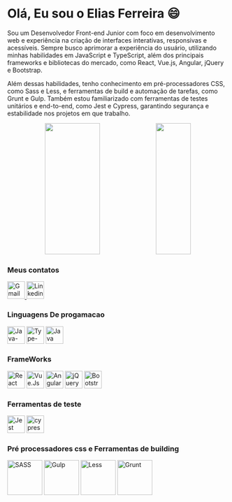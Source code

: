 # Olá, Eu sou o Elias Ferreira 😄

Sou um Desenvolvedor Front-end Junior com foco em desenvolvimento web e experiência na criação de interfaces interativas, responsivas e acessíveis. Sempre busco aprimorar a experiência do usuário, utilizando minhas habilidades em JavaScript e TypeScript, além dos principais frameworks e bibliotecas do mercado, como React, Vue.js, Angular, jQuery e Bootstrap.

Além dessas habilidades, tenho conhecimento em pré-processadores CSS, como Sass e Less, e ferramentas de build e automação de tarefas, como Grunt e Gulp. Também estou familiarizado com ferramentas de testes unitários e end-to-end, como Jest e Cypress, garantindo segurança e estabilidade nos projetos em que trabalho.

<div align="center">  
  <img width="50%" height="300x" src="https://github-readme-stats.vercel.app/api?username=Elias-Vasconcelos&show_icons=true&theme=dracula" /> 
  <img width="40%" height="300px" src="https://github-readme-stats.vercel.app/api/top-langs/?username=Elias-Vasconcelos&layout=compact&theme=dracula" />
</div>



<div align="center" >


<div align="start"  width="40%" >
  <h3> Meus contatos </h3>
  <a href="mailto:eliasferreiraoficial14@gmail.com" target="_blank" > <img height="40" src="https://img.shields.io/badge/Gmail-D14836?style=for-the-badge&logo=gmail&logoColor=white" alt="Gmail" /> </a>
  <a href="https://www.linkedin.com/in/elias-ferreira-4404b9224/" target="_blank" > <img height="40" src="https://img.shields.io/badge/LinkedIn-0077B5?style=for-the-badge&logo=linkedin&logoColor=white" alt="Linkedin" /> </a>
</div>

<div align="start" width="40%" >
  <h3> Linguagens De progamacao </h3>
  <img height="40" src="https://img.shields.io/badge/JavaScript-323330?style=for-the-badge&logo=javascript&logoColor=F7DF1E" alt="Java-script" />
  <img height="40" src="https://img.shields.io/badge/JavaScript-F7DF1E?style=for-the-badge&logo=javascript&logoColor=black" alt="Type-script" />
  <img height="40" src="https://img.shields.io/badge/Java-ED8B00?style=for-the-badge&logo=openjdk&logoColor=white" alt="Java" />
</div>

<div align="start" width="40%" >
   <h3> FrameWorks </h3>
  <img height="40" src="https://img.shields.io/badge/React-20232A?style=for-the-badge&logo=react&logoColor=61DAFB" alt="React" />
  <img height="40" src="https://img.shields.io/badge/Vue.js-35495E?style=for-the-badge&logo=vue.js&logoColor=4FC08D" alt="Vue.Js" />
  <img height="40" src="https://img.shields.io/badge/Angular-DD0031?style=for-the-badge&logo=angular&logoColor=white" alt="Angular" />
  <img height="40" src="https://img.shields.io/badge/jQuery-0769AD?style=for-the-badge&logo=jquery&logoColor=white" alt="jQuery" />
  <img height="40" src="https://img.shields.io/badge/Bootstrap-563D7C?style=for-the-badge&logo=bootstrap&logoColor=white" alt="Bootstrap" />
</div>

<div align="start" width="40%" >
   <h3> Ferramentas de teste </h3>
  <img height="40" src="https://img.shields.io/badge/Jest-323330?style=for-the-badge&logo=Jest&logoColor=white" alt="Jest" />
  <img height="40" src="https://buddy.works/blog/thumbnails/cypress-cover.png" alt="cypress" />
</div>

<div align="start" width="40%" >
   <h3> Pré processadores css e Ferramentas de building  </h3>
  <img height="80" src="https://icon.icepanel.io/Technology/svg/Sass.svg" alt="SASS" />
  <img height="80" src="https://icon.icepanel.io/Technology/svg/Gulp.js.svg" alt="Gulp" /> 
  <img height="80" src="https://icon.icepanel.io/Technology/svg/Less.js.svg" alt="Less" />  
  <img height="80" src="https://icon.icepanel.io/Technology/svg/Grunt.js.svg" alt="Grunt" />
</div>

</div>
